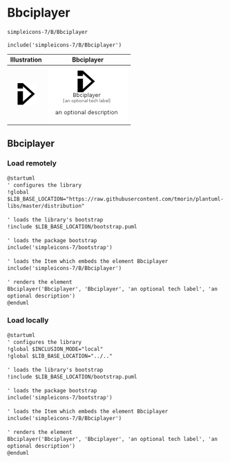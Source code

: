 # Bbciplayer


```text
simpleicons-7/B/Bbciplayer
```

```text
include('simpleicons-7/B/Bbciplayer')
```



| Illustration | Bbciplayer |
| :---: | :---: |
| ![illustration for Illustration](../../simpleicons-7/B/Bbciplayer.png) | ![illustration for Bbciplayer](../../simpleicons-7/B/Bbciplayer.Local.png) |




## Bbciplayer

### Load remotely
```plantuml
@startuml
' configures the library
!global $LIB_BASE_LOCATION="https://raw.githubusercontent.com/tmorin/plantuml-libs/master/distribution"

' loads the library's bootstrap
!include $LIB_BASE_LOCATION/bootstrap.puml

' loads the package bootstrap
include('simpleicons-7/bootstrap')

' loads the Item which embeds the element Bbciplayer
include('simpleicons-7/B/Bbciplayer')

' renders the element
Bbciplayer('Bbciplayer', 'Bbciplayer', 'an optional tech label', 'an optional description')
@enduml
```

### Load locally
```plantuml
@startuml
' configures the library
!global $INCLUSION_MODE="local"
!global $LIB_BASE_LOCATION="../.."

' loads the library's bootstrap
!include $LIB_BASE_LOCATION/bootstrap.puml

' loads the package bootstrap
include('simpleicons-7/bootstrap')

' loads the Item which embeds the element Bbciplayer
include('simpleicons-7/B/Bbciplayer')

' renders the element
Bbciplayer('Bbciplayer', 'Bbciplayer', 'an optional tech label', 'an optional description')
@enduml
```

